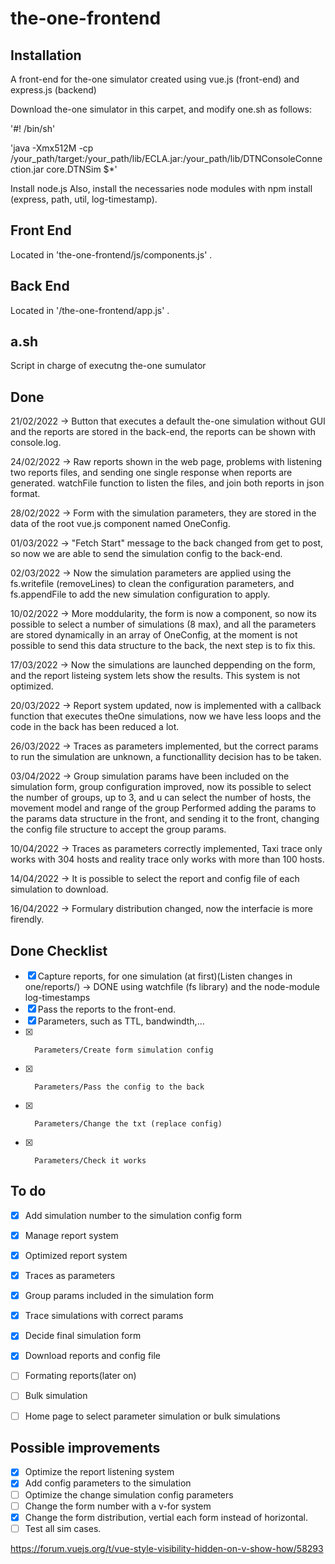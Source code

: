 # the-one-frontend

## Installation
A front-end for the-one simulator created using vue.js (front-end) and express.js (backend)

Download the-one simulator in this carpet, and modify one.sh as follows:

'#! /bin/sh'

'java -Xmx512M -cp /your_path/target:/your_path/lib/ECLA.jar:/your_path/lib/DTNConsoleConnection.jar core.DTNSim $*'

Install node.js
Also, install the necessaries node modules with npm install (express, path, util, log-timestamp).


## Front End

Located in 'the-one-frontend/js/components.js' .


## Back End

Located in '/the-one-frontend/app.js' .


## a.sh

Script in charge of executng the-one sumulator


## Done

21/02/2022 -> Button that executes a default the-one simulation without GUI and the reports are stored in the back-end, the reports can be shown with console.log.

24/02/2022 -> Raw reports shown in the web page, problems with listening two reports files, and sending one single response when reports are generated. watchFile                   function to listen the files, and join both reports in json format.

28/02/2022 -> Form with the simulation parameters, they are stored in the data of the root vue.js component named OneConfig.

01/03/2022 -> "Fetch Start" message to the back changed from get to post, so now we are able to send the simulation config to the back-end.

02/03/2022 -> Now the simulation parameters are applied using the fs.writefile (removeLines) to clean the configuration parameters, and fs.appendFile to add the new simulation configuration to apply.

10/02/2022 -> More moddularity, the form is now a component, so now its possible to select a number of simulations (8 max), and all the parameters are stored dynamically in an array of OneConfig, at the moment is not possible to send this data structure to the back, the next step is to fix this.

17/03/2022 -> Now the simulations are launched deppending on the form, and the report listeing system lets show the results. This system is not optimized.

20/03/2022 -> Report system updated, now is implemented with a callback function that executes theOne simulations, now we have less loops and the code in the back has been reduced a lot.

26/03/2022 -> Traces as parameters implemented, but the correct params to run the simulation are unknown, a functionallity decision has to be taken.

03/04/2022 -> Group simulation params have been included on the simulation form, group configuration improved, now its possible to select the number of groups, up to 3, and u can select the number of hosts, the movement model and range of the group Performed adding the params to the params data structure in the front, and sending it to the front, changing the config file structure to accept the group params.

10/04/2022 -> Traces as parameters correctly implemented, Taxi trace only works with 304 hosts and reality trace only works with more than 100 hosts.

14/04/2022 -> It is possible to select the report and config file of each simulation to download.

16/04/2022 -> Formulary distribution changed, now the interfacie is more firendly.

## Done Checklist

- [x]  Capture reports, for one simulation (at first)(Listen changes in one/reports/) -> DONE using watchfile (fs library) and the node-module log-timestamps
- [x]  Pass the reports to the front-end.
- [x]  Parameters, such as TTL, bandwindth,…
- [x]       Parameters/Create form simulation config
- [x]       Parameters/Pass the config to the back
- [x]       Parameters/Change the txt (replace config)
- [x]       Parameters/Check it works



## To do

- [x]  Add simulation number to the simulation config form
- [x]  Manage report system
- [x]  Optimized report system
- [x]  Traces as parameters
- [x]  Group params included in the simulation form
- [x]  Trace simulations with correct params
- [x]  Decide final simulation form
- [x]  Download reports and config file
- [ ]  Formating reports(later on)
- [ ]  Bulk simulation
- [ ] Home page to select parameter simulation or bulk simulations



## Possible improvements

- [x] Optimize the report listening system
- [x] Add config parameters to the simulation
- [ ] Optimize the change simulation config parameters
- [ ] Change the form number with a v-for system
- [x] Change the form distribution, vertial each form instead of horizontal.
- [ ] Test all sim cases.

https://forum.vuejs.org/t/vue-style-visibility-hidden-on-v-show-how/58293
